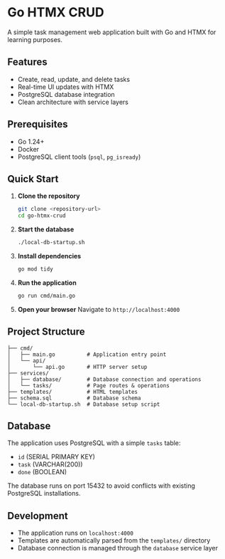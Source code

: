 # Go HTMX CRUD

A simple task management web application built with Go and HTMX for learning purposes.

## Features

- Create, read, update, and delete tasks
- Real-time UI updates with HTMX
- PostgreSQL database integration
- Clean architecture with service layers

## Prerequisites

- Go 1.24+
- Docker
- PostgreSQL client tools (`psql`, `pg_isready`)

## Quick Start

1. **Clone the repository**
   ```bash
   git clone <repository-url>
   cd go-htmx-crud
   ```

2. **Start the database**
   ```bash
   ./local-db-startup.sh
   ```

3. **Install dependencies**
   ```bash
   go mod tidy
   ```

4. **Run the application**
   ```bash
   go run cmd/main.go
   ```

5. **Open your browser**
   Navigate to `http://localhost:4000`

## Project Structure

```
├── cmd/
│   ├── main.go          # Application entry point
│   └── api/
│       └── api.go       # HTTP server setup
├── services/
│   ├── database/        # Database connection and operations
│   └── tasks/           # Page routes & operations
├── templates/           # HTML templates
├── schema.sql           # Database schema
└── local-db-startup.sh  # Database setup script
```

## Database

The application uses PostgreSQL with a simple `tasks` table:
- `id` (SERIAL PRIMARY KEY)
- `task` (VARCHAR(200))
- `done` (BOOLEAN)

The database runs on port 15432 to avoid conflicts with existing PostgreSQL installations.

## Development

- The application runs on `localhost:4000`
- Templates are automatically parsed from the `templates/` directory
- Database connection is managed through the `database` service layer

